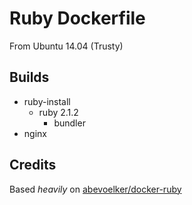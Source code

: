 # Ruby Dockerfile

From Ubuntu 14.04 (Trusty)

## Builds

- ruby-install
  - ruby 2.1.2
    - bundler
- nginx

## Credits

Based *heavily* on [abevoelker/docker-ruby][1]

[1]: https://github.com/abevoelker/docker-ruby

